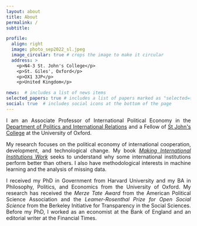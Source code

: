 ```yaml
---
layout: about
title: About
permalink: /
subtitle:

profile:
  align: right
  image: photo_sep2022_sl.jpeg
  image_circular: true # crops the image to make it circular
  address: >
    <p>N4-3 St. John's College</p>
    <p>St. Giles', Oxford</p>
    <p>OX1 3JP</p>
    <p>United Kingdom</p>

news:  # includes a list of news items
selected_papers: true # includes a list of papers marked as "selected={true}"
social: true  # includes social icons at the bottom of the page
---
```

<p align="justify">
I am an Associate Professor of International Political Economy in the <a href = "https://www.politics.ox.ac.uk/"> Department of Politics and International Relations</a> and a Fellow of <a href = "https://www.sjc.ox.ac.uk/"> St John's College</a> at the University of Oxford. </p>
  
<p align="justify"> My research focuses on the political economy of international cooperation, development, and technological change. My book <i> <a href = "https://doi.org/10.1017/9781009216265"> Making International Institutions Work</a> </i> seeks to understand why some international institutions perform better than others. I also have methodological interests in machine learning and the analysis of missing data. </p>

<p align="justify"> I received my PhD in Government from Harvard University and my BA in Philosophy, Politics, and Economics from the University of Oxford. My research has received the <i> Merze Tate Award </i> from the American Political Science Association and the <i> Leamer-Rosenthal Prize for Open Social Science </i> from the Berkeley Initiative for Transparency in the Social Sciences. Before my PhD, I worked as an economist at the Bank of England and an editorial writer at the Financial Times. </p>

<!--- Put your address / P.O. box / other info right below your picture. You can also disable any these elements by editing `profile` property of the YAML header of your `_pages/about.md`. Edit `_bibliography/papers.bib` and Jekyll will render your [publications page](/al-folio/publications/) automatically.

Link to your social media connections, too. This theme is set up to use [Font Awesome icons](http://fortawesome.github.io/Font-Awesome/) and [Academicons](https://jpswalsh.github.io/academicons/), like the ones below. Add your Facebook, Twitter, LinkedIn, Google Scholar, or just disable all of them. -->

